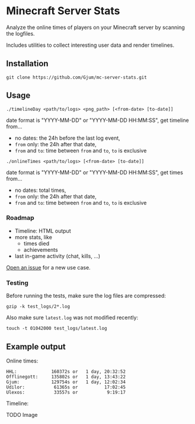 Minecraft Server Stats
======================

Analyze the online times of players on your Minecraft server by scanning the logfiles.

Includes utilities to collect interesting user data and render timelines.

Installation
------------

`git clone https://github.com/Gjum/mc-server-stats.git`

Usage
-----

`./timelineDay <path/to/logs> <png_path> [<from-date> [to-date]]`

date format is "YYYY-MM-DD" or "YYYY-MM-DD HH:MM:SS", get timeline from...

- no dates: the 24h before the last log event,
- `from` only: the 24h after that date,
- `from` and `to`: time between `from` and `to`, `to` is exclusive

`./onlineTimes <path/to/logs> [<from-date> [to-date]]`

date format is "YYYY-MM-DD" or "YYYY-MM-DD HH:MM:SS", get times from...

- no dates: total times,
- `from` only: the 24h after that date,
- `from` and `to`: time between `from` and `to`, `to` is exclusive

### Roadmap

- Timeline: HTML output
- more stats, like
  - times died
  - achievements
- last in-game activity (chat, kills, ...)

[Open an issue](issues/new) for a new use case.

### Testing

Before running the tests, make sure the log files are compressed:

    gzip -k test_logs/2*.log

Also make sure `latest.log` was not modified recently:

    touch -t 01042000 test_logs/latest.log

Example output
--------------

Online times:

    HHL:             160372s or   1 day, 20:32:52
    Offlinegott:     135802s or   1 day, 13:43:22
    Gjum:            129754s or   1 day, 12:02:34
    Udilor:           61365s or          17:02:45
    Ulexos:           33557s or           9:19:17

Timeline:

TODO Image
